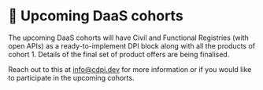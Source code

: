 # 💬 Upcoming DaaS cohorts

The upcoming DaaS cohorts will have Civil and Functional Registries (with open APIs) as a ready-to-implement DPI block along with all the products of cohort 1. Details of the final set of product offers are being finalised.&#x20;

Reach out to this at info@cdpi.dev for more information or if you would like to participate in the upcoming cohorts.&#x20;
